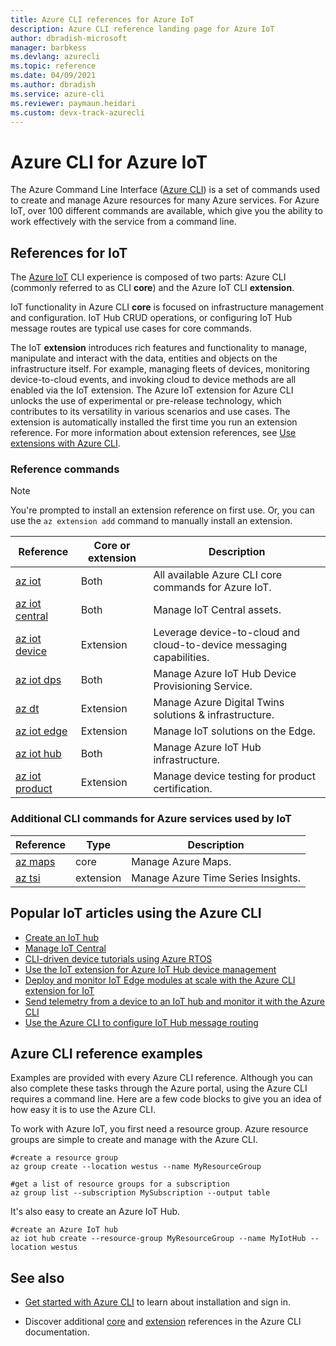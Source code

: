 ```yaml
---
title: Azure CLI references for Azure IoT
description: Azure CLI reference landing page for Azure IoT
author: dbradish-microsoft
manager: barbkess
ms.devlang: azurecli
ms.topic: reference
ms.date: 04/09/2021
ms.author: dbradish
ms.service: azure-cli
ms.reviewer: paymaun.heidari
ms.custom: devx-track-azurecli
---
```


# Azure CLI for Azure IoT

The Azure Command Line Interface ([Azure CLI](./what-is-azure-cli.md)) is a set of commands used to create and manage Azure resources for many Azure services. For Azure IoT, over 100 different commands are available, which give you the ability to work effectively with the service from a command line.

## References for IoT

The [Azure IoT](/azure/iot-fundamentals/) CLI experience is composed of two parts: Azure CLI (commonly referred to as CLI **core**) and the Azure IoT CLI **extension**.

IoT functionality in Azure CLI **core** is focused on infrastructure management and configuration. IoT Hub CRUD operations, or configuring IoT Hub message routes are typical use cases for core commands.

The IoT **extension** introduces rich features and functionality to manage, manipulate and interact with the data, entities and objects on the infrastructure itself. For example, managing fleets of devices, monitoring device-to-cloud events, and invoking cloud to device methods are all enabled via the IoT extension. The Azure IoT extension for Azure CLI unlocks the use of experimental or pre-release technology, which contributes to its versatility in various scenarios and use cases. The extension is automatically installed the first time you run an extension reference. For more information about extension references, see [Use extensions with Azure CLI](./azure-cli-extensions-overview.md).

### Reference commands

> [!NOTE]
> You're prompted to install an extension reference on first use. Or, you can use the `az extension add` command to manually install an extension.

| Reference | Core or extension | Description
|-|-|-|
| [az iot](/cli/azure/iot) | Both  | All available Azure CLI core commands for Azure IoT.
| [az iot central](/cli/azure/iot/central) | Both | Manage IoT Central assets.
| [az iot device](/cli/azure/iot/device) | Extension | Leverage device-to-cloud and cloud-to-device messaging capabilities.
| [az iot dps](/cli/azure/iot/dps) | Both | Manage Azure IoT Hub Device Provisioning Service.
| [az dt](/cli/azure/dt) | Extension | Manage Azure Digital Twins solutions & infrastructure.
| [az iot edge](/cli/azure/iot/edge) | Extension | Manage IoT solutions on the Edge.
| [az iot hub](/cli/azure/iot/hub) | Both | Manage Azure IoT Hub infrastructure.
| [az iot product](/cli/azure/iot/product) | Extension | Manage device testing for product certification.

### Additional CLI commands for Azure services used by IoT

| Reference | Type | Description
|-|-|-|
| [az maps](/cli/azure/maps) | core | Manage Azure Maps.
| [az tsi](/cli/azure/tsi) | extension | Manage Azure Time Series Insights.

## Popular IoT articles using the Azure CLI

- [Create an IoT hub](/azure/iot-hub/iot-hub-create-using-cli)
- [Manage IoT Central](/azure/iot-central/core/howto-manage-iot-central-from-cli)
- [CLI-driven device tutorials using Azure RTOS](/azure/rtos/getting-started?branch=master)
- [Use the IoT extension for Azure IoT Hub device management](/azure/iot-hub/iot-hub-device-management-iot-extension-azure-cli-2-0)
- [Deploy and monitor IoT Edge modules at scale with the Azure CLI extension for IoT](/azure/iot-edge/how-to-deploy-cli-at-scale)
- [Send telemetry from a device to an IoT hub and monitor it with the Azure CLI](/azure/iot-hub/quickstart-send-telemetry-cli)
- [Use the Azure CLI to configure IoT Hub message routing](/azure/iot-hub/tutorial-routing-config-message-routing-cli)

## Azure CLI reference examples

Examples are provided with every Azure CLI reference. Although you can also complete these tasks through the Azure portal, using the Azure CLI requires a command line. Here are a few code blocks to give you an idea of how easy it is to use the Azure CLI.

To work with Azure IoT, you first need a resource group. Azure resource groups are simple to create and manage with the Azure CLI.  

```azurecli
#create a resource group
az group create --location westus --name MyResourceGroup
```

```azurecli
#get a list of resource groups for a subscription
az group list --subscription MySubscription --output table
```

It's also easy to create an Azure IoT Hub.

```azurecli
#create an Azure IoT hub
az iot hub create --resource-group MyResourceGroup --name MyIotHub --location westus
```

## See also

- [Get started with Azure CLI](./get-started-with-azure-cli.md) to learn about installation and sign in.

- Discover additional [core](/cli/azure/reference-index) and [extension](./azure-cli-extensions-list.md) references in the Azure CLI documentation.
